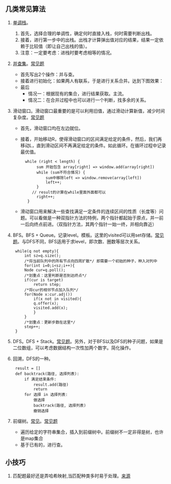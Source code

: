 ## 几类常见算法
1. [单调栈](https://zhuanlan.zhihu.com/p/26465701)。
   1. 首先，选择合理的单调性，确定何时直接入栈，何时需要判断出栈。
   1. 接着，进行第一步中的出栈。出栈才计算弹出值对应的结果，结果一定依赖于比较值（即让自己出栈的值）。
   1. 注意：一定要考虑：进栈时要考虑相等的情况。
2. [并查集](https://blog.csdn.net/qq_41593380/article/details/81146850)。[常见题](https://leetcode-cn.com/problems/redundant-connection/)
   - 首先写出2个操作：并与查。
   - 接着进行初始化：如果两人有联系，于是进行关系合并。达到下图效果：
   - 最后
     - 情况一：根据现有的集合，进行结果获取。主流。
     - 情况二：在合并过程中也可以进行一个判断，找多余的关系。
3. 滑动窗口。滑动窗口最重要的是可以利用旧值，通过滑动计算新值，减少时间复杂度。[常见题](https://leetcode-cn.com/problems/max-consecutive-ones-iii/)
	- 首先，滑动窗口均在左边就位。
	- 接着，开始移动R，使得滑动窗口的区间满足给定的条件，然后，我们再移动L，直到滑动区间不再满足给定的条件。如此循环。在循环过程中记录最优值。
   
            while (right < length) {
                 sum 开始包含 array[right] => window.add(array[right])
                 while (sum不符合情况) {
                     sum中移除left => window.remove(array[left])
                     left++;
                 }
               // result的计算在while里面外面都可以
                 right++;
             }
   - 滑动窗口用来解决一些查找满足一定条件的连续区间的性质（长度等）问题。可以看做是一种双指针方法的特例，两个指针都起始于原点，并一前一后向终点前进。（双指针方法，其两个指针一始一终，并相向靠近）
   
4. BFS。BFS + Queue。记录level。模板。这里的visited可以用set存储。[常见题](https://leetcode-cn.com/problems/open-the-lock/)。与DFS不同，BFS适用于求level，即次数、圈数等层次关系。

		while(q not empty){
		    int sz=q.size();
		    /*将当前队列中的所有节点向四周扩散*/ 即需要一个初始的种子，种入对列中
		    for(int i=0;i<sz;i++){
			Node cur=q.poll();
			/*划重点：这里判断是否到达终点*/
			if(cur is target)
			    return step;
			/*将cur的相邻节点加入队列*/
			for(Node x:cur.adj())
			    if(x not in visited){
				q.offer(x);
				visited.add(x);
			    }
		    }
		    /*划重点：更新步数在这里*/
		    step++;
		}
5. DFS。DFS + Stack。[常见题](https://leetcode-cn.com/problems/reconstruct-itinerary/)。另外，对于BFS以及DFS的种子问题，如果是二位数组，可以考虑数据结构一次性加两个数字。简化操作。
6. 回溯，DFS的一种。

		result = []
		def backtrack(路径, 选择列表):
			if 满足结束条件:
				result.add(路径)
				return
			for 选择 in 选择列表:
				做选择
				backtrack(路径, 选择列表)
				撤销选择

7. 前缀树。[常见](https://leetcode-cn.com/problems/short-encoding-of-words/)。[常见题](https://leetcode-cn.com/problems/implement-trie-prefix-tree/)
   - 遍历给定的字符串集合，插入到前缀树中。前缀树不一定非得是树，也许是map集合
   - 基于已有的，进行查。
## 小技巧
1. 匹配题最好还是弄哈希映射,当匹配种类多时易于处理。[来源](https://leetcode-cn.com/problems/valid-parentheses/) 

